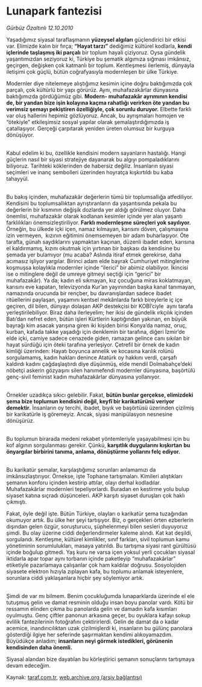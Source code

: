 # Lunapark fantezisi

*Gürbüz Özaltınlı 12.10.2010*

<div class="yazi"><p>Yaşadığımız siyasal taraflaşmanın <b>yüzeysel algıları</b> güçlendirici bir etkisi var. Elimizde kalın bir fırça; <b>“Hayat tarzı”</b> dediğimiz kültürel kodlarla, <b>kendi içlerinde taşlaşmış iki parçalı</b> bir toplum hayali çiziyoruz. Oysa gündelik yaşantımızdan seziyoruz ki, Türkiye bu şematik algımıza sığması imkânsız, geçirgen, değişken çok katmanlı bir toplum. Kentleşmesi ilerlemiş, dünyayla iletişimi çok güçlü, bütün coğrafyasıyla modernleşen bir ülke Türkiye. </p>
<p>Modernler diye nitelemeye alıştığımız kesimin içine doğru baktığımızda çok parçalı, çok kültürlü bir yapı görürüz. Aynı, muhafazakârlar dünyasına baktığımızda gördüğümüz gibi. <b>Modern- muhafazakâr ayrımının kendisi de, bir yandan bize işin kolayına kaçma rahatlığı verirken öte yandan bu verimsiz şemayı pekiştiren özelliğiyle, çok sorunlu duruyor.</b> Elbette farklı var oluş hallerini hepimiz gözlüyoruz. Ancak, bu ayrışmaları homojen ve “ötekiyle” etkileşimsiz sosyal yapılar olarak şemalaştırdığımızda iş çatallaşıyor. Gerçeği çarpıtarak yeniden üreten olumsuz bir kurguya dönüşüyor.</p>
<p>           <br/> Kabul edelim ki bu, özellikle kendisini modern sayanların hastalığı. Hangi güçlerin nasıl bir siyasi stratejiye dayanarak bu algıyı pompaladıklarını biliyoruz. Tarihteki köklerinden de habersiz değiliz. İnsanların siyasi seçimleri ve inanç sembolleri üzerinden hoyratça kışkırtıldı bu kaba tahayyül. </p>
<p>            <br/>Bu bakış içinden, muhafazakâr değerlerin tümü bir toplumsallığa atfediliyor. Kendisini bu toplumsallıktan ayrıştıranların da yaşantısında pekala bu değerlerin bir kısmının değişik dozlarda yer aldığı görülmez oluyor. Daha önemlisi, muhafazakâr olarak kodlanan kesimler içinde yer alan yaşantı farklılıkları önemsizleştiriliyor. <b>Farklı modernleşme süreçleri yok sayılıyor.</b> Örneğin, bu ülkede içki içen, namaz kılmayan, karısını döven, çalışmasına izin vermeyen,  kızının eğitimini önemsemeyen bir adam buharlaşıyor. Öte tarafta, günah saydıklarını yapmaktan kaçınan, düzenli ibadet eden, karısına el kaldırmamış, kızını okutmak için yırtınan bir başkası da kendisine bu şemada yer bulamıyor (mu acaba? Aslında itiraf etmek gerekirse, daha acımasız işliyor yargılar. Birinci adam elde bayrak Cumhuriyet mitinglerine koşmuşsa kolaylıkla modernler içinde “ilerici” bir abimiz olabiliyor. İkincisi ise o mitinglere değil de umreye gitmeyi seçtiği için “gerici” bir muhafazakâr). Ya da; kadın eli sıkmayan, kız çocuğuna miras koklatmayan, karısını eve kapatan, televizyonda Kur’an yayınından başka kanal tanımayan, namazında orucunda bir rençber, bu davranışlardan sadece ibadet ritüellerini paylaşan, yaşamını kentsel mekânlarda farklı bireylerle iç içe geçiren, dil bilen, dünyayı dolaşan AKP destekçisi bir KOBİ’ciyle  aynı tarafa yerleştirilebiliyor. Biraz daha ilerleyelim; her ikisi de gündelik ırkçılık içinden Batı’dan nefret eden, bütün işleri Kürtlerin kaptığından yakınan, en büyük bayrağı kim asacak yarışına giren iki kişiden birisi Konya’da namaz, oruç, kurban, kafada takke yaşadığı için denklemin bir tarafına, diğeri İzmir’de elde içki, camiye sadece cenazede giden, ramazan gelince canı sıkılan bir hayat sürdüğü için öteki tarafına yerleşiyor. Çetrefil bir örnek de kadın kimliği üzerinden: Hayatı boyunca annelik ve kocasına karılık rolünü sorgulamamış, kadın hakları denince Atatürk oy hakkını verdi, çarşafı kaldırdı kadını çağdaşlaştırdı diye düşünmüş, elde mendil Dolmabahçe’deki nöbetçi askerin gözyaşını silen hanımefendi modernler dünyasına, başörtülü genç-sivil feminist kadın muhafazakârlar dünyasına yollanıyor. </p>
<p>            <br/>Örnekler uzadıkça sıkıcı gelebilir. Fakat, <b>bütün bunlar gerçekse, elimizdeki şema bize toplumun kendisini değil, keyfî bir karikatürünü veriyor demektir.</b> İnsanların oy tercihi, ibadet, bıyık ve başörtüsü üzerinden çizilmiş bir karikatürle iş göremeyiz. Ancak, siyasi manipülasyon nesnesine dönüşürüz.</p>
<p>            <br/>Bu toplumun birarada medeni rekabet yöntemleriyle yaşayabilmesi için bu kof algının sorgulanması gerekir. Çünkü, <b>karşıtlık duygularını kışkırtan</b> <b>bu önyargılar birbirini tanıma, anlama, dönüştürme yollarını felç ediyor. </b></p>
<p>            <br/>Bu karikatür şemalar, karşılaştığımız sorunları anlamamızı da imkânsızlaştırıyor. Örnekse, işte Tophane tartışmaları. Kimileri alıştıkları şemanın konforu içinden kestirip attılar, olayı derhal kodladılar. Muhafazakârlar modernleri tepeliyorlardı. Buradan en kestirme yolu bulup siyaset katına sıçradı düşünceleri. AKP karşıtı siyaset duruşları çok haklı çıkmıştı. </p>
<p>Fakat, öyle değil işte. Bütün Türkiye, olayları o karikatür şema tuzağından okumuyor artık. Bu ülke her şeyi tartışıyor. Biz, o gerçekleri örten ezberlerin dışından gelen özgür, soruşturucu, şüphelenmeyi bilen sesleri duyuyoruz şimdi. Bu olay üzerine ciddi değerlendirmeler kaleme alındı. Kat kat deşildi, sorgulandı. Kentleşme, kültürel kimlikler, sınıf farkları, sivil toplumun kamu yönetiminin sorumlulukları, masaya yatırıldı. Bu tartışma siyasi rant gürültüsü içinde boğulup gitmedi. Yaş kuru ne varsa içen yoksul yerli çocukları siyasal iktidarla apar topar aynı torbanın içinde paketleyip “muhafazakârlar” etiketiyle pazarlamaya çalışanlar çok ham kaldılar doğrusu. Sosyolojiden siyasete elektron hızıyla zıplayan kafa, bu toplumu anlamak isteyenlere, sorunlara ciddi yaklaşanlara hiçbir şey söylemiyor artık.</p>
<p>           <br/> Şimdi de var mı bilmem. Benim çocukluğumda lunaparklarda üzerinde el ele tutuşmuş gelin ve damat resminin olduğu insan boyu panolar vardı. Kötü bir ressamın elinden çıkma bu panolarda gelin ve damadın kafa kısımları oyulmuştu. Genç çiftler panonun arkasına geçer, bu oyuklara kafayı sokup evlilik fantezilerinin fotoğrafını çektirirlerdi. Gelin de damat da o kadar acemice, inandırıcılıktan uzak çizilmişlerdi ki, insanların bu gülünç panolara gösterdiği ilgiye her seferinde şaşırmaktan kendimi alıkoyamazdım. Büyüdükçe anladım; <b>insanların neyi görmek istedikleri, görünenin kendisinden daha önemli.</b>         </p>Siyasal alandan bize dayatılan bu körleştirici şemanın sonuçlarını tartışmaya devam edeceğim.     </div>

Kaynak: [taraf.com.tr](http://www.taraf.com.tr:80/gurbuz-ozaltinli/makale-lunapark-fantezisi.htm), [web.archive.org (arşiv bağlantısı)](http://web.archive.org/web/20101015032957/http://www.taraf.com.tr:80/gurbuz-ozaltinli/makale-lunapark-fantezisi.htm)
